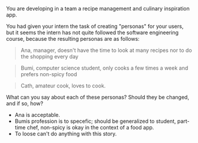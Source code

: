 You are developing in a team a recipe management and culinary inspiration app.

You had given your intern the task of creating "personas" for your users, but it seems the intern has not quite followed the software engineering course,
because the resulting personas are as follows:

> Ana, manager, doesn't have the time to look at many recipes nor to do the shopping every day

> Bumi, computer science student, only cooks a few times a week and prefers non-spicy food

> Cath, amateur cook, loves to cook.

What can you say about each of these personas? Should they be changed, and if so, how?

- Ana is acceptable.
-  Bumis profession is to specefic; should be generalized to student, part-time chef, non-spicy is okay in the context of a food app. 
- To loose can't do anything with this story. 